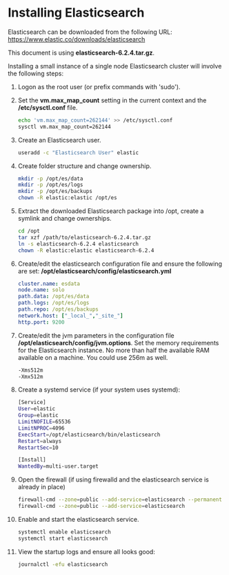 # Installing Elasticsearch

Elasticsearch can be downloaded from the following URL:
https://www.elastic.co/downloads/elasticsearch

This document is using __elasticsearch-6.2.4.tar.gz__.

Installing a small instance of a single node Elasticsearch cluster will involve the following steps:

1. Logon as the root user (or prefix commands with 'sudo').
1. Set the __vm.max_map_count__ setting in the current context and the __/etc/sysctl.conf__ file.

    ```bash
    echo 'vm.max_map_count=262144' >> /etc/sysctl.conf
    sysctl vm.max_map_count=262144
    ```
1. Create an Elasticsearch user.

    ```bash
    useradd -c "Elasticsearch User" elastic
    ```
1. Create folder structure and change ownership.

    ```bash
    mkdir -p /opt/es/data
    mkdir -p /opt/es/logs
    mkdir -p /opt/es/backups
    chown -R elastic:elastic /opt/es
    ```
1. Extract the downloaded Elasticsearch package into /opt, create a symlink and change ownerships.

    ```bash
    cd /opt
    tar xzf /path/to/elasticsearch-6.2.4.tar.gz
    ln -s elasticsearch-6.2.4 elasticsearch
    chown -R elastic:elastic elasticsearch-6.2.4
    ```
1. Create/edit the elasticsearch configuration file and ensure the following are set: __/opt/elasticsearch/config/elasticsearch.yml__

    ```yaml
    cluster.name: esdata
    node.name: solo
    path.data: /opt/es/data
    path.logs: /opt/es/logs
    path.repo: /opt/es/backups
    network.host: ["_local_","_site_"]
    http.port: 9200
    ```
1. Create/edit the jvm parameters in the configuration file __/opt/elasticsearch/config/jvm.options__.
Set the memory requirements for the Elasticsearch instance. No more than half the available RAM available on a machine. You could use 256m as well.

    ```bash
    -Xms512m
    -Xmx512m
    ```
1. Create a systemd service (if your system uses systemd):

    ```bash
    [Service]
    User=elastic
    Group=elastic
    LimitNOFILE=65536
    LimitNPROC=4096
    ExecStart=/opt/elasticsearch/bin/elasticsearch
    Restart=always
    RestartSec=10

    [Install]
    WantedBy=multi-user.target
    ```
1. Open the firewall (if using firewalld and the elasticsearch service is already in place)

    ```bash
    firewall-cmd --zone=public --add-service=elasticsearch --permanent
    firewall-cmd --zone=public --add-service=elasticsearch
    ```
1. Enable and start the elasticsearch service.

    ```bash
    systemctl enable elasticsearch
    systemctl start elasticsearch
    ```
1. View the startup logs and ensure all looks good:

    ```bash
    journalctl -efu elasticsearch
    ```
